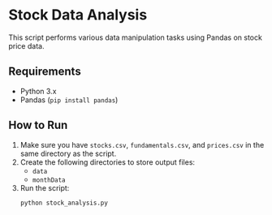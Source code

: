 # Stock Data Analysis

This script performs various data manipulation tasks using Pandas on stock price data.

## Requirements

- Python 3.x
- Pandas (`pip install pandas`)

## How to Run

1. Make sure you have `stocks.csv`, `fundamentals.csv`, and `prices.csv` in the same directory as the script.
2. Create the following directories to store output files:
   - `data`
   - `monthData`
3. Run the script:
   ```bash
   python stock_analysis.py
